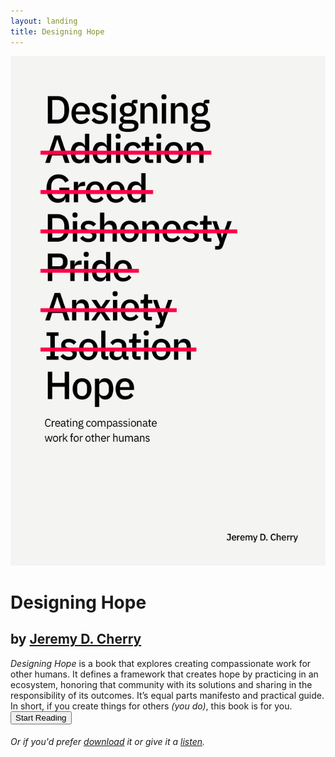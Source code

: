 ```yaml
---
layout: landing
title: Designing Hope
---
```


<div class="row">
  <div class="column left"><a href="/toc"><img src="images/book-cover.png" class="book-cover"></a></div>
  <div class="column right">
    <div class="landing">
        <h1>Designing Hope</h1>
        <h2>by <a href="https://jeremydcherry.com" class="author-link">Jeremy D. Cherry</a></h2>
        <em>Designing Hope</em> is a book that explores creating compassionate work for other humans. It defines a framework that creates hope by practicing in an ecosystem, honoring that community with its solutions and sharing in the responsibility of its outcomes. It’s equal parts manifesto and practical guide. In short, if you create things for others <em>(you do)</em>, this book is for you.<br/>
        <a href="/toc"><button>Start Reading</button></a><br/>
        <h6>Or if you'd prefer <a href="/download" class="resource-link">download</a> it or give it a <a href="/listen" class="resource-link">listen</a>.</h6>
    </div>
  </div>
</div>
